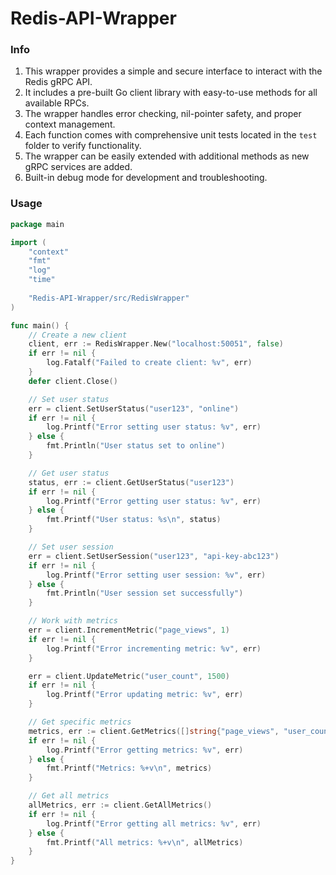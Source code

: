 # Redis-API-Wrapper

### Info

1. This wrapper provides a simple and secure interface to interact with the Redis gRPC API.
2. It includes a pre-built Go client library with easy-to-use methods for all available RPCs.
3. The wrapper handles error checking, nil-pointer safety, and proper context management.
4. Each function comes with comprehensive unit tests located in the `test` folder to verify functionality.
5. The wrapper can be easily extended with additional methods as new gRPC services are added.
6. Built-in debug mode for development and troubleshooting.

### Usage
```go
package main

import (
    "context"
    "fmt"
    "log"
    "time"
    
    "Redis-API-Wrapper/src/RedisWrapper"
)

func main() {
    // Create a new client
    client, err := RedisWrapper.New("localhost:50051", false)
    if err != nil {
        log.Fatalf("Failed to create client: %v", err)
    }
    defer client.Close()

    // Set user status
    err = client.SetUserStatus("user123", "online")
    if err != nil {
        log.Printf("Error setting user status: %v", err)
    } else {
        fmt.Println("User status set to online")
    }

    // Get user status
    status, err := client.GetUserStatus("user123")
    if err != nil {
        log.Printf("Error getting user status: %v", err)
    } else {
        fmt.Printf("User status: %s\n", status)
    }

    // Set user session
    err = client.SetUserSession("user123", "api-key-abc123")
    if err != nil {
        log.Printf("Error setting user session: %v", err)
    } else {
        fmt.Println("User session set successfully")
    }

    // Work with metrics
    err = client.IncrementMetric("page_views", 1)
    if err != nil {
        log.Printf("Error incrementing metric: %v", err)
    }

    err = client.UpdateMetric("user_count", 1500)
    if err != nil {
        log.Printf("Error updating metric: %v", err)
    }

    // Get specific metrics
    metrics, err := client.GetMetrics([]string{"page_views", "user_count"})
    if err != nil {
        log.Printf("Error getting metrics: %v", err)
    } else {
        fmt.Printf("Metrics: %+v\n", metrics)
    }

    // Get all metrics
    allMetrics, err := client.GetAllMetrics()
    if err != nil {
        log.Printf("Error getting all metrics: %v", err)
    } else {
        fmt.Printf("All metrics: %+v\n", allMetrics)
    }
}
```
